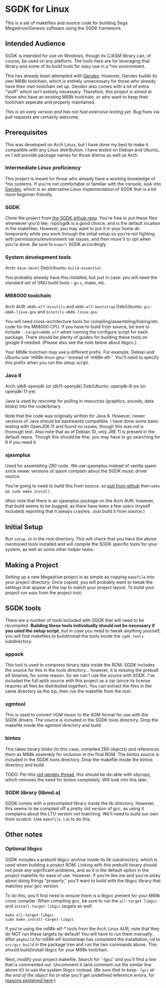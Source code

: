 # SGDK for Linux
This is a set of makefiles and source code for building Sega Megadrive/Genesis software using the SGDK framework.

## Intended Audience
SGDK is intended for use on Windows, though its C/ASM library can, of course, be used on any platform. The tools here are for leveraging that library and some of its build tools for easy use in a *nix environment.

This has already been attempted with [Gendev](https://github.com/kubilus1/gendev). However, Gendev builds its own M68k toolchain, which is entirely unnecessary for those who already have their own toolchain set up. Gendev also comes with a lot of extra "stuff" which isn't entirely necessary. Therefore, this project is aimed at those who have an existing M68k toolchain, or who want to keep their toolchain seperate and properly maintained.

*This is an early version and has not had extensive testing yet.* Bug fixes via pull requests are certainly welcome.

## Prerequisites
This was developed on Arch Linux, but I have done my best to make it compatible with any Linux distribution. I have tested on Debian and Ubuntu, so I will provide package names for those distros as well as Arch.

### Intermediate Linux proficiency
This project is meant for those who already have a working knowledge of *nix systems. If you're not comfortable or familiar with the console, look into [Gendev](https://github.com/kubilus1/gendev), which is an alternative Linux implementation of SGDK that is a bit more beginner friendly.

### SGDK
Clone the project from [the SGDK github repo](https://github.com/Stephane-D/SGDK). You're free to put these files whereever you'd like; /opt/sgdk is a good choice, and is the default location in the makefiles. However, you may want to put it in your home dir temporarily while you work through the initial setup so you're not fighting with permissions/environment var issues, and then move it to opt when you're done. Be sure to `export` SGDK accordingly.

### System development tools
Arch: `base-devel`
Deb/Ubuntu: `build-essential`

You probably already have this installed, but just in case: you will need the standard set of GNU build tools - g++, make, etc.

### M68000 toolchain
Arch AUR: `m68k-elf-binutils` and `m68k-elf-bootstrap`
Deb/Ubuntu: `gcc-m68k-linux-gnu` and `binutils-m68k-linux-gnu`

You will need cross-architecture tools for compiling/assembling/linking/etc code for the M68000 CPU. If you have to build from source, be sure to include `--target=m68k-elf` when running the configure script for each package. There should be plenty of guides for building these tools on google if needed. (Please also see the note below about libgcc.)

Your M68k toolchain may use a different prefix. For example, Debian and Ubuntu use 'm68k-linux-gnu-' instead of 'm68k-elf-'. You'll need to specify this prefix when you run the setup script.

### Java 8
Arch: jdk8-openjdk (or jdk11-openjdk)
Deb/Ubuntu: openjdk-8-jre (or openjdk-11-jre)

Java is used by rescomp for pulling in resources (graphics, sounds, data blobs) into the code/binary. 

Note that the code was originally written for Java 8. However, newer versions of Java should be backwards compatible. I have done some basic testing with OpenJDK 11 and found no issues, though this was not a thorough test. Also note that as of Debian 10, only JRE 11 is present in the default repos. Though this should be fine, you may have to go searching for 8 if you need it.

### sjasmplus
Used for assembling Z80 code. We use sjasmplus instead of vanilla sjasm since newer versions of sjasm complain about the SGDK music driver source.

You're going to need to build this from source, so [pull from github](https://github.com/z00m128/sjasmplus)  then `make && sudo make install`.

(Also note that there is an sjasmplus package on the Arch AUR; however, that build seems to be bugged, as there have been a few users (myself included) reporting that it always crashes. Just build it from source.)

## Initial Setup
Run `setup.sh` in the root directory. This will check that you have the above mentioned tools installed and will compile the SGDK specific tools for your system, as well as some other helper tasks.

## Making a Project
Setting up a new Megadrive project is as simple as copying `makefile` into your project directory. Once copied, you will probably want to tweak the settings that appear at the top to match your project layout. To build your project run `make` from the project root.

## SGDK tools
There are a number of tools included with SGDK that will need to be recompiled. **Building these tools individually should not be necessary if you used the setup script**, but in case you need to tweak anything yourself, you will find makefiles to build/install the tools inside the `sgdk_tools` subdirectory. 

### appack
This tool is used to compress binary data inside the ROM. SGDK includes the source for this in the tools directory... however, it is missing the prebuilt elf binaries, for some reason. So we can't use the source with SGDK. I've included the full aplib source with this project as a zip (since its license requires all files be distributed together). You can extract the files in the same directory as the zip, then run the makefile from the root.

### xgmtool
This is used to convert VGM music to the XGM format for use with the SGDK drivers. The source is included in the SGDK tools directory. Drop the makefile inside the xgmtool directory and build.

### bintos
This takes binary blobs (in this case, compiled Z80 objects) and references them as M68k assembly for inclusion in the final ROM. The bintos source is included in the SGDK tools directory. Drop the makefile inside the bintos directory and build.

TODO: Per this [old gendev thread](https://gendev.spritesmind.net/forum/viewtopic.php?p=17275#p17275), this should be do-able with objcopy, which removes the need for bintos completely. Will look into this later.

### SGDK library (libmd.a)
SGDK comes with a precompiled library inside the lib directory. However, this seems to be compiled off a pretty old version of gcc, as using it complains about the LTO version not matching. We'll need to build our own from scratch. Use `makefile_lib` to do this.

## Other notes
### Optional libgcc
SGDK includes a prebuilt libgcc archive inside its lib subdirectory, which is used when building a project ROM. Linking with this prebuilt binary should not pose any significant problems, and so it is the default option in the project makefile for ease of use. However, if you're like me and you're picky about doing things "properly," you'll want to build with the libgcc library that matches your gcc version.

To do this, you'll first need to ensure there is a libgcc present for your M68k cross compiler. When compiling gcc, be sure to run the `all-target-libgcc` and `install-target-libgcc` targets as well:
```
make all-target-libgcc
sudo make install-target-libgcc
```

If you're using the m68k-elf-* tools from the Arch Linux AUR, note that they do NOT run these targets by default! You will have to run them manually. After `pkgbuild` for m68k-elf-bootstreap has completed the installation, cd to `src/gcc-build` in the package tree and run the two commands above. This should build/install libgcc for your M68k toolchain.

Next, modify your project makefile. Search for '-lgcc' and you'll find a line that is commented out. Uncomment it (and comment out the similar line above it!) to use the system libgcc instead. (*Be sure that to keep `-lgcc` at the end of the object list* or else you'll get undefined reference errors, for [reasons explained here](http://c-faq.com/lib/libsearch.html).)
